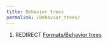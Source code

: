 ```yaml
---
title: Behavior trees
permalink: /Behavior_trees/
---
```


1.  REDIRECT [Formats/Behavior trees](Formats_Behavior_trees "wikilink")